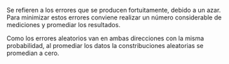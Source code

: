 
Se refieren a los errores que se producen fortuitamente, debido a un azar. Para minimizar estos errores conviene realizar un número considerable de mediciones y promediar los resultados. 

Como los errores aleatorios van en ambas direcciones con la misma probabilidad, al promediar los datos la constribuciones aleatorias se promedian a cero. 